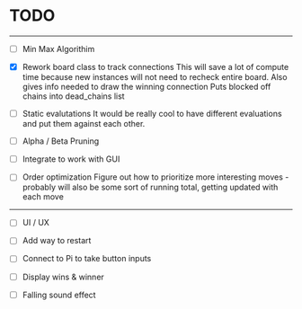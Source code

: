# TODO


---

- [ ] Min Max Algorithim

- [X] Rework board class to track connections
   This will save a lot of compute time because
   new instances will not need to recheck entire board.
   Also gives info needed to draw the winning connection
   Puts blocked off chains into dead\_chains list
- [ ] Static evalutations
   It would be really cool to have different evaluations
   and put them against each other.   
- [ ] Alpha / Beta Pruning
- [ ] Integrate to work with GUI
- [ ] Order optimization
   Figure out how to prioritize more interesting moves -
   probably will also be some sort of running total, getting
   updated with each move



---

- [ ] UI / UX

- [ ] Add way to restart
- [ ] Connect to Pi to take button inputs
- [ ] Display wins & winner
- [ ] Falling sound effect
 

